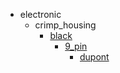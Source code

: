 * electronic
  * crimp_housing
    * [black](electronic/crimp_housing/black)
      * [9_pin](electronic/crimp_housing/black/9_pin)
        * [dupont](dupont)
